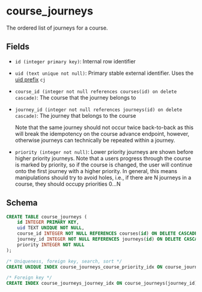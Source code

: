# course_journeys

The ordered list of journeys for a course.

## Fields

- `id (integer primary key)`: Internal row identifier
- `uid (text unique not null)`: Primary stable external identifier. Uses
  the [uid prefix](../uid_prefixes.md) `cj`
- `course_id (integer not null references courses(id) on delete cascade)`:
  The course that the journey belongs to
- `journey_id (integer not null references journeys(id) on delete cascade)`:
  The journey that belongs to the course

  Note that the same journey should not occur twice back-to-back as this will
  break the idempotency on the course advance endpoint, however, otherwise
  journeys can technically be repeated within a journey.

- `priority (integer not null)`: Lower priority journeys are shown before
  higher priority journeys. Note that a users progress through the course
  is marked by priority, so if the course is changed, the user will continue
  onto the first journey with a higher priority. In general, this means
  manipulations should try to avoid holes, i.e., if there are N journeys in
  a course, they should occupy priorities 0...N

## Schema

```sql
CREATE TABLE course_journeys (
    id INTEGER PRIMARY KEY,
    uid TEXT UNIQUE NOT NULL,
    course_id INTEGER NOT NULL REFERENCES courses(id) ON DELETE CASCADE,
    journey_id INTEGER NOT NULL REFERENCES journeys(id) ON DELETE CASCADE,
    priority INTEGER NOT NULL
);

/* Uniqueness, foreign key, search, sort */
CREATE UNIQUE INDEX course_journeys_course_priority_idx ON course_journeys(course_id, priority);

/* Foreign key */
CREATE INDEX course_journeys_journey_idx ON course_journeys(journey_id);
```
